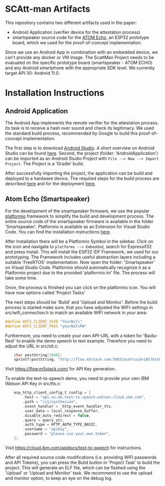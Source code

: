 # SCAtt-man Artifacts


This repository contains two different artifacts used in the paper:
* Android Application (verifier device for the attestation process)
* smartspeaker source code for the [ATOM Echo](https://shop.m5stack.com/products/atom-echo-smart-speaker-dev-kit?variant=34577853415588), an ESP32 prototype board, which we used for the proof-of-concept implementation.

Since we use an Android App in combination with an embedded device, we can't provide any docker or VM image.
The ScattMan Project needs to be evaluated on the specific prototype board (smartspeaker - ATOM ECHO) and any Android smartphone with the appropriate SDK level.
We currently target API 30: Android 11.0.

# Installation Instructions

## Android Application
The Android App implements the remote verifier for the attestation process. Its task is to receive a hash over sound and check its legitimacy.
We used the standard build process, recommended by Google to build this proof-of-concept implementation.

The first step is to download [Android Studio](https://developer.android.com/studio?hl=com).
A short overview on Android Studio can be found [here](https://code.tutsplus.com/tutorials/getting-started-with-android-studio--mobile-22958).
Second, the project (folder: 'AndroidApplication') can be imported as an Android Studio Project with ```File --> New --> Import Project```.
The Project is a 'Gradle' build.

After successfully importing the project, the application can be build and deployed to a hardware device.
The required steps for the build process are described [here](https://developer.android.com/studio/run)
and for the deployment [here](https://developer.android.com/studio/run/device).

## Atom Echo (Smartspeaker)

For the development of the smartspeaker firmware, we use the popular [platformio](https://platformio.org/) framework to simplify the
build and development process. The entire source code of the smartspeaker firmware is available in the folder 'Smartspeaker'.
Platformio is available as an Extension for Visual Studio Code. You can find the installation instructions [here](https://platformio.org/install/ide?install=vscode).

After Installation there will be a Platformio Symbol in the sidebar.
Click on the icon and navigate to ```platforms --> Embedded```, search for Espressif32 and press install.
This will install the ESP32 IDF Framework, we used for our prototyping. The Framework includes useful abstraction layers including a suitable 'FreeRTOS' implementation.
Now open the folder: 'Smartspeaker' on Visual Studio Code. Platformio should automatically recognize it as a Platformio project due to the provided 'platformio.ini' file. The process will take some time.

Once, the process is finished you can click on the platformio icon.
You will have now options called 'Project Tasks'

The next steps should be 'Build' and 'Upload and Monitor'.
Before the build process is started make sure, that you have adjusted the WIFI-settings in src/wifi_connection.h to match an available WIFI network in your area:

```C
#define WIFI_CLIENT_SSID "YourWifi"
#define WIFI_CLIENT_PASS "yourWiFiPW"
```

Furthermore, you need to create your own API-URL with a token for 'Baidu-Rest' to enable
the demo speech to text example. Therefore you need to adjust the URL in src/stt.c:

```C
    char postString[1000];
    sprintf(postString, "http://flow.m5stack.com:5003/pcm?cuid=1A57&token=deadbeaf%s", strbuff);
```

Visit https://flow.m5stack.com/ for API Key generation.

To enable the text-to-speech demo, you need to provide your own IBM Watson API Key in src/tts.c: 

```C
    esp_http_client_config_t config = {
        .host = "api.eu-de.text-to-speech.watson.cloud.ibm.com",
        .path = "/v1/synthesize",
        .event_handler = _http_event_handler_tts,
        .user_data = local_response_buffer,
        .disable_auto_redirect = false,
        .query = query_str,
        .auth_type = HTTP_AUTH_TYPE_BASIC,
        .username = "apikey",
        .password = "please.use.your.own.token",
    };
```

Visit https://cloud.ibm.com/apidocs/text-to-speech for instructions.

After all required source code modifications (i.e. providing WIFI passwords and API Tokens), you can press the Build button in 'Project Task' to build the project. This will generate an ELF file, which can be flashed using the 'Upload' or 'Upload and Monitor' task.
We recommend to use the upload and monitor option, to keep an eye on the debug log.













